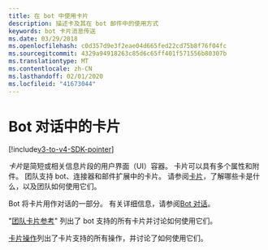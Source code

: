 ```yaml
---
title: 在 bot 中使用卡片
description: 描述卡及其在 bot 邮件中的使用方式
keywords: bot 卡片消息传送
ms.date: 03/29/2018
ms.openlocfilehash: c0d357d9e3f2eae04d665fed22cd75b8f76f04fc
ms.sourcegitcommit: 4329a94918263c85d6c65ff401f571556b80307b
ms.translationtype: MT
ms.contentlocale: zh-CN
ms.lasthandoff: 02/01/2020
ms.locfileid: "41673044"
---
```

# <a name="cards-in-bot-conversations"></a>Bot 对话中的卡片

[!include[v3-to-v4-SDK-pointer](~/includes/v3-to-v4-pointer-bots.md)]

*卡片*是简短或相关信息片段的用户界面（UI）容器。 卡片可以具有多个属性和附件。 团队支持 bot、连接器和邮件扩展中的卡片。 请参阅[卡片](~/task-modules-and-cards/what-are-cards.md)，了解哪些卡是什么，以及团队如何使用它们。

Bot 将卡片用作对话的一部分。 有关详细信息，请参阅[Bot 对话](~/resources/bot-v3/bot-conversations/bots-conversations.md)。

"[团队卡片参考](~/task-modules-and-cards/cards/cards-reference.md)" 列出了 bot 支持的所有卡片并讨论如何使用它们。

[卡片操作](~/task-modules-and-cards/cards/cards-actions.md)列出了卡片支持的所有操作，并讨论了如何使用它们。
